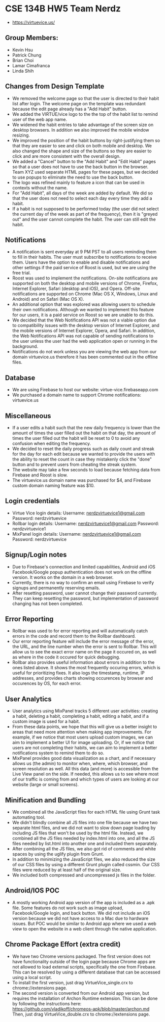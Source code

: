 # CSE 134B HW5 Team Nerdz
* https://virtuevice.us/

## Group Members:
* Kevin Hsu
* Patrick Chung
* Brian Choi
* Lamar Cimafranca
* Linda Shih

## Changes from Design Template
* We removed the welcome page so that the user is directed to their habit list after login.  The welcome page 
on the template was redundant because the edit page already has a "Add Habit" button.
* We added the VIRTUE/vice logo to the the top of the habit list to remind user of the web app name. 
* We widened the habit entries to take advantage of the screen size on desktop browsers.  In addition we also
improved the mobile window resizing.
* We improved the position of the habit buttons by right-justifying them so that they are easier to see and click 
on both mobile and desktop.  We also changed the shape and size of the buttons so they are easier to click and 
are more consistent with the overall design.
* We added a "Cancel" button to the "Add Habit" and "Edit Habit" pages so that a user does not have to use the back 
button in the browser.  Team XYZ used separate HTML pages for these pages, but we decided to use popups to eliminate 
the need to use the back button.
* The logo was refined mainly to feature a icon that can be used in contexts without the name.
* For "Add Habit", all days of the week are added by default.  We did so that the user does not need to select each 
day every time they add a habit.
* If a habit is not supposed to be performed today (the user did not select the current day of the week as part of
the frequency), then it is "greyed out" and the user cannot complete the habit. The user can still edit the habit.

## Notifications
* A notification is sent everyday at 9 PM PST to all users reminding them to fill in their habits.  The user must
 subscribe to notifications to receive them.  Users have the option to enable and disable notifications and other settings
 if the paid service of Roost is used, but we are using the free trial.
* Roost was used to implement the notifications.  On-site notifications are supported on both the desktop and mobile
 versions of Chrome, Firefox, Internet Explorer, Safari (desktop and iOS), and Opera.  Off-site notifications are 
supported on Chrome (Mac OS X, Windows, Linux and Android) and on Safari (Mac OS X).
* An additional option that was explored was allowing users to schedule their own notifications.  Although we wanted
 to implement this feature for our users, it is a paid service on Roost so we are unable to do this.
* We decided that the Web Notifications API was not a viable option due to compatibility issues with the desktop
 version of Internet Explorer, and the mobile versions of Internet Explorer, Opera, and Safari.  In addition, the
 Web Notifications API was not capable of sending notifications to the user unless the user had the web application
 open or running in the background.
* Notifications do not work unless you are viewing the web app from our domain virtuevice.us therefore it has been
commented out in the offline files. 

## Database
* We are using Firebase to host our website: virtue-vice.firebaseapp.com
* We purchased a domain name to support Chrome notifications: virtuevice.us

## Miscellaneous
* If a user edits a habit such that the new daily frequency is lower than the amount of times the user filled out
 the habit on that day, the amount of times the user filled out the habit will be reset to 0 to avoid any confusion
 when editing the frequency.
* We decided to reset the daily progress such as daily count and streak for the day for each edit because we wanted
  to provide the users with the ability to reset the count in case they mistakenly click the "done" button and to prevent 
  users from cheating the streak system.
* The website may take a few seconds to load because fetching data from Firebase and Roost is slow.
* The virtuevice.us domain name was purchased for $4, and Firebase custom domain naming feature was $10.

## Login credentials
* Virtue Vice login details:
Username: nerdzvirtuevice1@gmail.com
Password: nerdzvirtuevice
* Rollbar login details:
Username: nerdzvirtuevice1@gmail.com
Password: nerdzvirtuevice1
* MixPanel login details:
Username: nerdzvirtuevice1@gmail.com
Password: nerdzvirtuevice

## Signup/Login notes
* Due to Firebase's connection and limited capabilities, Android and iOS Facebook/Google popup authentication does not work on the offline version. It works on the domain in a web browser.
* Currently, there is no way to confirm an email using Firebase to verify signups and permanently reserving emails.
* After resetting password, user cannot change their password currently. They can keep resetting the password, but implementation of password changing has not been completed.

## Error Reporting
* Rollbar was used to for error reporting and will automatically catch errors in the code and record them to the Rollbar dashboard.
* Our error reporting feature will include the error message of the error, the URL, and the line number when the error is sent to Rollbar.  This will allow us to see the exact error name on the page it occured on, as well as where in the code it occured for quick debugging.
* Rollbar also provides useful information about errors in addition to the ones listed above.  It shows the most frequently occuring errors, which is useful for prioritizing fixes.  It also logs the timestamp, runtime, IP addresses, and provides charts showing occurences by browser and occurences by OS, for each error.

## User Analytics
* User analytics using MixPanel tracks 5 different user activities: creating a habit, deleting a habit, completing a habit, editing a habit, and if a custom image is used for a habit.
* From these data points, we hope that this will give us a better insight to areas that need more attention when making app improvements. For example, if we notice that most users upload custom images, we can aim to implement a better UI for image uploading. Or, if we notice that users are not completing their habits, we can aim to implement a better notifications system to remind them to do so.
* MixPanel provides good data visualization as a chart, and if necessary allows us (the admin) to monitor when, where, which browser, and screen resolution as well. All this data (and more) is accessible from the Live View panel on the side. If needed, this allows us to see where most of our traffic is coming from and which types of users are looking at our website (large or small screens).

## Minification and Bundling
* We combined all the JavaScript files for each HTML file using Grunt task automating tool. 
* We didn't blindly combine all JS files into one file because we have two separate html files, and we did not want to slow down page loading by including JS files that won't be used by the html file. Instead, we combined all the JS files needed by index.html into one, and all the JS files needed by list.html into another one and included them separately.
* After combining all the JS files, we also got rid of comments and white spaces by using the uglify plugin from Grunt.
* In addition to minimizing the JavaScript files, we also reduced the size of our CSS files by using a different Grunt plugin called cssmin. Our CSS files were reduced by at least half of the original size.
* We included both compressed and uncompressed js files in the folder.

## Android/IOS POC
* A mostly working Android app version of the app is included as a .apk file. Some features do not work such as 
image upload, Facebook/Google login, and back button. We did not include an iOS version because we did not have access
to a Mac due to hardware issues. But POC would be similar to Android app where we used a web view to open the website
in a web client through the native application.

## Chrome Package Effort (extra credit)
* We have two Chrome versions packaged. The first version does not have functionality outside of the login page because 
Chrome apps are not allowed to load external scripts, specifically the one from Firebase. This can be resolved by using 
a different database that can be accessed using a local script.
* To install the first version, just drag VirtueVice_single.crx to chrome://extensions page.
* The second version is converted from our Android app version, but requires the installation of Archon Runtime extension. 
This can be done by following the instructions here:
https://github.com/vladikoff/chromeos-apk/blob/master/archon.md
Then, just drag VirtueVice_double.crx to chrome://extensions page.

